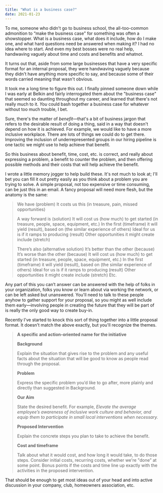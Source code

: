 ```yaml
---
title: "What is a business case?"
date: 2021-01-23
---
```


To me, someone who didn't go to business school, the all-too-common admonition to “make the business case" for something was often a showstopper. What is a business case, what does it include, how do I make one, and what hard questions need be answered when making it? I had no idea where to start. And even my best bosses were no real help, handwaving vaguely about time and costs and benefits and whatnot.

It turns out that, aside from some large businesses that have a very specific format for an internal proposal, they were handwaving vaguely because they didn't have anything more specific to say, and because some of their words carried meaning that wasn't obvious.

It took me a long time to figure this out. I finally pinned someone down while I was early at Belkin and fairly interrogated them about the "business case" that seemed so daunting throughout my career, and learned that there's not really much to it. _You_ could bash together a business case for whatever without too much trouble, I bet.

Sure, there's the matter of _benefit_—that's a bit of business jargon that refers to the desirable result of doing a thing, said in a way that doesn't depend on how it is achieved. For example, we would like to have a more inclusive workplace. There are lots of things we could do to get there. Improving the inclusion of underrepresented groups in our hiring pipeline is one tactic we might use to help achieve that benefit.

So this business about benefit, time, cost, etc. is correct, and really about expressing a problem, a benefit to counter the problem, and then offering possible methods and their costs that will help achieve the benefit.

I wrote a little memory jogger to help build these. It's not much to look at; I'll bet you can fill it out pretty easily as you think about a problem you are trying to solve. A simple proposal, not too expensive or time consuming, can be just this in an email. A fancy proposal will need more flesh, but the anatomy is the same:

> We have (problem) It costs us this (in treasure, pain, missed opportunities)
> 
> A way forward is (solution) It will cost us (how much) to get started (in treasure, people, space, equipment, etc.) In the first (timeframe) it will yield (result), based on (the similar experience of others) Ideal for us is if it ramps to producing (result) Other opportunities it might create include (stretch)
> 
> There’s also (alternative solution) It’s better than the other (because) It’s worse than the other (because) It will cost us (how much) to get started (in treasure, people, space, equipment, etc.) In the first (timeframe) it will yield (result), based on (the similar experience of others) Ideal for us is if it ramps to producing (result) Other opportunities it might create include (stretch) Etc.

Any part of this you can’t answer can be answered with the help of folks in your organization, folks you know or learn about via working the network, or can be left asked but unanswered. You'll need to talk to these people anyhow to gather support for your proposal, so you might as well include them early—involving people in creating the future that they will be part of is really the only good way to create buy-in.

Recently I've started to knock this sort of thing together into a little proposal format. It doesn't match the above exactly, but you'll recognize the themes.

> **A specific and action-oriented name for the initiative**
> 
> **Background**
> 
> Explain the situation that gives rise to the problem and any useful facts about the situation that will be good to know as people read through the proposal.
> 
> **Problem**
> 
> Express the specific problem you’d like to go after, more plainly and directly than suggested in Background.
> 
> **Our Aim**
> 
> State the desired benefit. For example, _Elevate the average employee’s awareness of inclusive work culture and behavior, and equip them to participate in small local interventions when necessary._
> 
> **Proposed Intervention**
> 
> Explain the concrete steps you plan to take to achieve the benefit.
> 
> **Cost and timeframe**
> 
> Talk about what it would cost, and how long it would take, to do those steps. Consider initial costs, recurring costs, whether we're "done” at some point. Bonus points if the costs and time line up exactly with the activities in the proposed intervention.

That should be enough to get most ideas out of your head and into active discussion in your company, club, homeowners association, etc.

